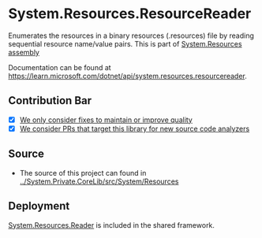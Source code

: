 # System.Resources.ResourceReader

Enumerates the resources in a binary resources (.resources) file by reading sequential resource name/value pairs.
This is part of [System.Resources assembly](../System.Resources.ResourceManager/Readme.md)

Documentation can be found at https://learn.microsoft.com/dotnet/api/system.resources.resourcereader.

## Contribution Bar
- [x] [We only consider fixes to maintain or improve quality](../../libraries/README.md#primary-bar)
- [x] [We consider PRs that target this library for new source code analyzers](../../libraries/README.md#secondary-bars)

## Source

* The source of this project can found in [../System.Private.CoreLib/src/System/Resources](../System.Private.CoreLib/src/System/Resources)

## Deployment
[System.Resources.Reader](https://www.nuget.org/packages/System.Resources.Reader) is included in the shared framework.